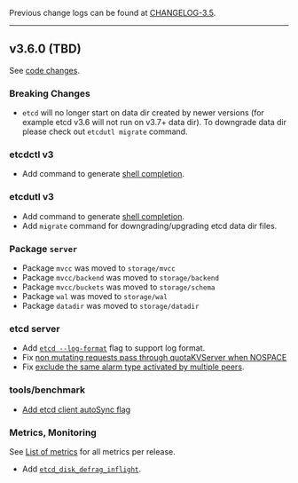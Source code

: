 

Previous change logs can be found at [CHANGELOG-3.5](https://github.com/etcd-io/etcd/blob/main/CHANGELOG-3.5.md).

<hr>

## v3.6.0 (TBD)

See [code changes](https://github.com/etcd-io/etcd/compare/v3.5.0...v3.6.0).

### Breaking Changes

- `etcd` will no longer start on data dir created by newer versions (for example etcd v3.6 will not run on v3.7+ data dir). To downgrade data dir please check out `etcdutl migrate` command.

### etcdctl v3

- Add command to generate [shell completion](https://github.com/etcd-io/etcd/pull/13133).

### etcdutl v3

- Add command to generate [shell completion](https://github.com/etcd-io/etcd/pull/13142).
- Add `migrate` command for downgrading/upgrading etcd data dir files.

### Package `server`

- Package `mvcc` was moved to `storage/mvcc`
- Package `mvcc/backend` was moved to `storage/backend`
- Package `mvcc/buckets` was moved to `storage/schema`
- Package `wal` was moved to `storage/wal`
- Package `datadir` was moved to `storage/datadir`

### etcd server

- Add [`etcd --log-format`](https://github.com/etcd-io/etcd/pull/13339) flag to support log format.
- Fix [non mutating requests pass through quotaKVServer when NOSPACE](https://github.com/etcd-io/etcd/pull/13435)
- Fix [exclude the same alarm type activated by multiple peers](https://github.com/etcd-io/etcd/pull/13467).

### tools/benchmark

- [Add etcd client autoSync flag](https://github.com/etcd-io/etcd/pull/13416)

### Metrics, Monitoring

See [List of metrics](https://etcd.io/docs/latest/metrics/) for all metrics per release.

- Add [`etcd_disk_defrag_inflight`](https://github.com/etcd-io/etcd/pull/13371).